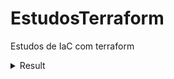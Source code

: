 # EstudosTerraform
Estudos de IaC com terraform

<details>
<summary>Result</summary>
  
![Nome](https://user-images.githubusercontent.com/1161307/171013513-95f18734-233d-45d3-aaf5-d6aec687db0e.mov)

  
</details>
